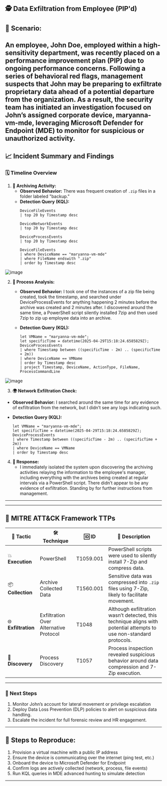 ## **🕵️ Data Exfiltration from Employee (PIP'd)** 

 

## 📖 Scenario:  
An employee, John Doe, employed within a high-sensitivity department, was recently placed on a performance improvement plan (PIP) due to ongoing performance concerns. Following a series of behavioral red flags, management suspects that John may be preparing to exfiltrate proprietary data ahead of a potential departure from the organization. As a result, the security team has initiated an investigation focused on John’s assigned corporate device, maryanna-vm-mde, leveraging Microsoft Defender for Endpoint (MDE) to monitor for suspicious or unauthorized activity.
---

## 📈 Incident Summary and Findings 

### **🗓️ Timeline Overview**  
1. **📁 Archiving Activity:**  
   - **Observed Behavior:** There was frequent creation of `.zip` files in a folder labeled "backup."  
   - **Detection Query (KQL):**  
     ```kql
     DeviceFileEvents
     | top 20 by Timestamp desc
     ```
     ```kql
     DeviceNetworkEvents
     | top 20 by Timestamp desc
     ```
     ```kql
     DeviceProcessEvents
     | top 20 by Timestamp desc
     ```
     ```kql
     DeviceFileEvents
     | where DeviceName == "maryanna-vm-mde"
     | where FileName endswith ".zip"
     | order by Timestamp desc
     ```
![image](https://github.com/user-attachments/assets/73961746-9fe4-4a0f-9a28-93c7df17b085)

     
2. **🧰 Process Analysis:**

   - **Observed Behavior:** I took one of the instances of a zip file being created, took the timestamp, and searched under DeviceProcessEvents for anything happening 2 minutes before the archive was created and 2 minutes after. I discovered around the same time, a PowerShell script silently installed 7zip and then used 7zip to zip up employee data into an archive.

   - **Detection Query (KQL):**  

     ```kql
     let VMName = "maryanna-vm-mde";
     let specificTime = datetime(2025-04-29T15:18:24.6585829Z);
     DeviceProcessEvents
     | where Timestamp between ((specificTime - 2m) .. (specificTime + 2m))
     | where DeviceName == VMName
     | order by Timestamp desc
     | project Timestamp, DeviceName, ActionType, FileName, ProcessCommandLine
     ```
![image](https://github.com/user-attachments/assets/2e7f70fd-98d9-4567-a943-5fb06d068923)


   3. **🌍 Network Exfiltration Check:**  
   - **Observed Behavior:** I searched around the same time for any evidence of exfiltration from the network, but I didn’t see any logs indicating such. 

   - **Detection Query (KQL):**  

     ```kql
     let VMName = "maryanna-vm-mde";
     let specificTime = datetime(2025-04-29T15:18:24.6585829Z);
     DeviceProcessEvents
     | where Timestamp between ((specificTime - 2m) .. (specificTime + 2m))
     | where DeviceName == VMName
     | order by Timestamp desc
     ```  

4. **📨 Response:**  
   - I immediately isolated the system upon discovering the archiving activities relaying the information to the employee's manager, including everything with the archives being created at regular intervals via a PowerShell script. There didn’t appear to be any evidence of exfiltration. Standing by for further instructions from management.

---

---

## 🧱 MITRE ATT&CK Framework TTPs 

| **🎯 Tactic**       | **🛠️ Technique**                      | **🆔 ID** | **📄 Description**                                                                                                  |
| ------------------- | -------------------------------------- | --------- | ------------------------------------------------------------------------------------------------------------------- |
| 💥 **Execution**    | PowerShell                             | T1059.001 | PowerShell scripts were used to silently install 7-Zip and compress data.                                           |
| 📦 **Collection**   | Archive Collected Data                 | T1560.001 | Sensitive data was compressed into `.zip` files using 7-Zip, likely to facilitate movement.                         |
| 🌐 **Exfiltration** | Exfiltration Over Alternative Protocol | T1048     | Although exfiltration wasn’t detected, this technique aligns with potential attempts to use non-standard protocols. |
| 🔎 **Discovery**    | Process Discovery                      | T1057     | Process inspection revealed suspicious behavior around data compression and 7-Zip execution.                        |

---

### 🧭 Next Steps  
1. Monitor John’s account for lateral movement or privilege escalation  
2. Deploy Data Loss Prevention (DLP) policies to alert on suspicious data handling. 
3. Escalate the incident for full forensic review and HR engagement.  

---

## 🧪 Steps to Reproduce:
1. Provision a virtual machine with a public IP address
2. Ensure the device is communicating over the internet (ping test, etc.)
3. Onboard the device to Microsoft Defender for Endpoint
4. Confirm logs are actively collected (network, process, file events)
5. Run KQL queries in MDE advanced hunting to simulate detection

---

